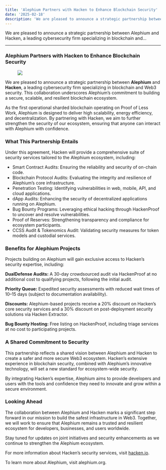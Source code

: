 ```yaml
---
title: 'Alephium Partners with Hacken to Enhance Blockchain Security'
date: '2025-02-18'
description: 'We are pleased to announce a strategic partnership between Alephium and Hacken, a leading cybersecurity firm specializing in blockchain and…'
---
```


We are pleased to announce a strategic partnership between Alephium and Hacken, a leading cybersecurity firm specializing in blockchain and…

---

### Alephium Partners with Hacken to Enhance Blockchain Security

<figure id="d87a" class="graf graf--figure graf-after--h3">
<img src="https://cdn-images-1.medium.com/max/800/1*bez0lBos-KvFusnW9wv89w.jpeg" class="graf-image" data-image-id="1*bez0lBos-KvFusnW9wv89w.jpeg" data-width="1280" data-height="720" data-is-featured="true" />
</figure>

We are pleased to announce a strategic partnership between **Alephium** and **Hacken**, a leading cybersecurity firm specializing in blockchain and Web3 security. This collaboration underscores Alephium’s commitment to building a secure, scalable, and resilient blockchain ecosystem.

As the first operational sharded blockchain operating on Proof of Less Work, Alephium is designed to deliver high scalability, energy efficiency, and decentralization. By partnering with Hacken, we aim to further strengthen the security of our ecosystem, ensuring that anyone can interact with Alephium with confidence.

### What This Partnership Entails

Under this agreement, Hacken will provide a comprehensive suite of security services tailored to the Alephium ecosystem, including:

- <span id="d988">Smart Contract Audits: Ensuring the reliability and security of on-chain code.</span>
- <span id="218f">Blockchain Protocol Audits: Evaluating the integrity and resilience of Alephium’s core infrastructure.</span>
- <span id="9be9">Penetration Testing: Identifying vulnerabilities in web, mobile, API, and cloud applications.</span>
- <span id="78a0">dApp Audits: Enhancing the security of decentralized applications running on Alephium.</span>
- <span id="57a2">Bug Bounty Programs: Leveraging ethical hacking through HackenProof to uncover and resolve vulnerabilities.</span>
- <span id="ac60">Proof of Reserves: Strengthening transparency and compliance for ecosystem participants.</span>
- <span id="1d63">CCSS Audit & Tokenomics Audit: Validating security measures for token models and custodial services.</span>

### Benefits for Alephium Projects

Projects building on Alephium will gain exclusive access to Hacken’s security expertise, including:

**DualDefense Audits:** A 30-day crowdsourced audit via HackenProof at no additional cost to qualifying projects, following the initial audit.

**Priority Queue:** Expedited security assessments with reduced wait times of 10–15 days (subject to documentation availability).

**Discounts:** Alephium-based projects receive a 20% discount on Hacken’s core security services and a 30% discount on post-deployment security solutions via Hacken Extractor.

**Bug Bounty Hosting:** Free listing on HackenProof, including triage services at no cost to participating projects.

### A Shared Commitment to Security

This partnership reflects a shared vision between Alephium and Hacken to create a safer and more secure Web3 ecosystem. Hacken’s extensive experience in blockchain security, combined with Alephium’s innovative technology, will set a new standard for ecosystem-wide security.

By integrating Hacken’s expertise, Alephium aims to provide developers and users with the tools and confidence they need to innovate and grow within a secure environment.

### Looking Ahead

The collaboration between Alephium and Hacken marks a significant step forward in our mission to build the safest infrastructure in Web3. Together, we will work to ensure that Alephium remains a trusted and resilient ecosystem for developers, businesses, and users worldwide.

Stay tuned for updates on joint initiatives and security enhancements as we continue to strengthen the Alephium ecosystem.

For more information about Hacken’s security services, visit <a href="https://hackenio.cc/3Qko1S9" class="markup--anchor markup--p-anchor" data-href="https://hackenio.cc/3Qko1S9" rel="noopener" target="_blank">hacken.io</a>.

To learn more about Alephium, visit alephium.org.
